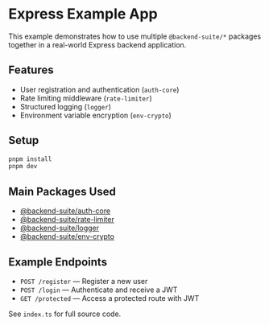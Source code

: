 # Express Example App

This example demonstrates how to use multiple `@backend-suite/*` packages together in a real-world Express backend application.

## Features
- User registration and authentication (`auth-core`)
- Rate limiting middleware (`rate-limiter`)
- Structured logging (`logger`)
- Environment variable encryption (`env-crypto`)

## Setup

```sh
pnpm install
pnpm dev
```

## Main Packages Used
- [@backend-suite/auth-core](../../packages/auth-core)
- [@backend-suite/rate-limiter](../../packages/rate-limiter)
- [@backend-suite/logger](../../packages/logger)
- [@backend-suite/env-crypto](../../packages/env-crypto)

## Example Endpoints
- `POST /register` — Register a new user
- `POST /login` — Authenticate and receive a JWT
- `GET /protected` — Access a protected route with JWT

See `index.ts` for full source code. 